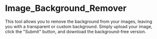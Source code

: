 # Image_Background_Remover
This tool allows you to remove the background from your images, leaving you with a transparent or custom background. 
Simply upload your image, click the "Submit" button, and download the background-free version.
